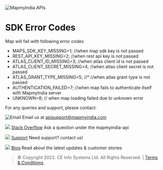 ﻿


![MapmyIndia APIs](https://www.mapmyindia.com/api/img/mapmyindia-api.png)

# SDK Error Codes
Map will fail with following error codes
 * MAPS_SDK_KEY_MISSING=1; //when map sdk key is not passed
 * REST_API_KEY_MISSING=2; //when rest api key is not passed
 * ATLAS_CLIENT_ID_MISSING=3; //when atlas client id is not passed
 * ATLAS_CLIENT_SECRET_MISSING=4; //when atlas client secret is not passed
 * ATLAS_GRANT_TYPE_MISSING=5; //* //when atlas grant type is not passed
 * AUTHENTICATION_FAILED=7; //when map fails to authenticate itself with MapmyIndia server
 * UNKNOWN=8; // when map loading failed due to unknown error

For any queries and support, please contact: 

![Email](https://www.google.com/a/cpanel/mapmyindia.co.in/images/logo.gif?service=google_gsuite) 
Email us at [apisupport@mapmyindia.com](mailto:apisupport@mapmyindia.com)

![](https://www.mapmyindia.com/api/img/icons/stack-overflow.png)
[Stack Overflow](https://stackoverflow.com/questions/tagged/mapmyindia-api)
Ask a question under the mapmyindia-api

![](https://www.mapmyindia.com/api/img/icons/support.png)
[Support](https://www.mapmyindia.com/api/index.php#f_cont)
Need support? contact us!

![](https://www.mapmyindia.com/api/img/icons/blog.png)
[Blog](http://www.mapmyindia.com/blog/)
Read about the latest updates & customer stories


> © Copyright 2022. CE Info Systems Ltd. All Rights Reserved. | [Terms & Conditions](http://www.mapmyindia.com/api/terms-&-conditions).



